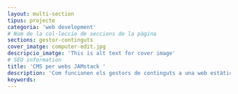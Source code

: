 ```yaml
---
layout: multi-section
tipus: projecte
categoria: 'web development'
# Nom de la col·leccio de seccions de la pàgina
sections: gestor-continguts
cover_imatge: computer-edit.jpg
descripcio_imatge: 'This is alt text for cover image'
# SEO information
title: 'CMS per webs JAMstack '
description: 'Com funcionen els gestors de continguts a una web estàtica moderna'
keywords:
---
```

